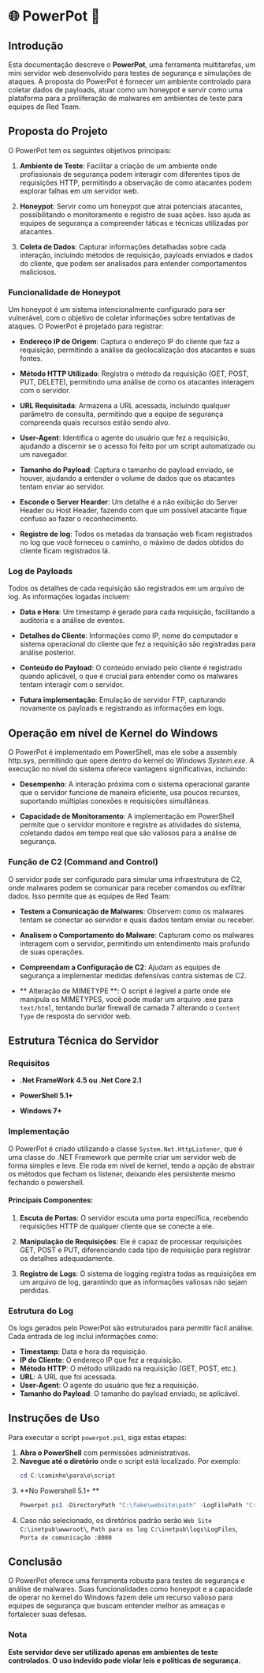 # 🌐 PowerPot 🍯

## Introdução

Esta documentação descreve o **PowerPot**, uma ferramenta multitarefas, um mini servidor web desenvolvido para testes de segurança e simulações de ataques. A proposta do PowerPot é fornecer um ambiente controlado para coletar dados de payloads, atuar como um honeypot e servir como uma plataforma para a proliferação de malwares em ambientes de teste para equipes de Red Team.

## Proposta do Projeto

O PowerPot tem os seguintes objetivos principais:

1. **Ambiente de Teste**: Facilitar a criação de um ambiente onde profissionais de segurança podem interagir com diferentes tipos de requisições HTTP, permitindo a observação de como atacantes podem explorar falhas em um servidor web.

2. **Honeypot**: Servir como um honeypot que atrai potenciais atacantes, possibilitando o monitoramento e registro de suas ações. Isso ajuda as equipes de segurança a compreender táticas e técnicas utilizadas por atacantes.

3. **Coleta de Dados**: Capturar informações detalhadas sobre cada interação, incluindo métodos de requisição, payloads enviados e dados do cliente, que podem ser analisados para entender comportamentos maliciosos.

### Funcionalidade de Honeypot

Um honeypot é um sistema intencionalmente configurado para ser vulnerável, com o objetivo de coletar informações sobre tentativas de ataques. O PowerPot é projetado para registrar:

- **Endereço IP de Origem**: Captura o endereço IP do cliente que faz a requisição, permitindo a análise da geolocalização dos atacantes e suas fontes.

- **Método HTTP Utilizado**: Registra o método da requisição (GET, POST, PUT, DELETE), permitindo uma análise de como os atacantes interagem com o servidor.

- **URL Requisitada**: Armazena a URL acessada, incluindo qualquer parâmetro de consulta, permitindo que a equipe de segurança compreenda quais recursos estão sendo alvo.

- **User-Agent**: Identifica o agente do usuário que fez a requisição, ajudando a discernir se o acesso foi feito por um script automatizado ou um navegador.

- **Tamanho do Payload**: Captura o tamanho do payload enviado, se houver, ajudando a entender o volume de dados que os atacantes tentam enviar ao servidor.

- **Esconde o Server Hearder**: Um detalhe é a não exibição do Server Header ou Host Header, fazendo com que um possível atacante fique confuso ao fazer o reconhecimento.
 
- **Registro de log**: Todos os metadas da transação web ficam registrados no log que você forneceu o caminho, o máximo de dados obtidos do cliente ficam registrados lá.

### Log de Payloads

Todos os detalhes de cada requisição são registrados em um arquivo de log. As informações logadas incluem:

- **Data e Hora**: Um timestamp é gerado para cada requisição, facilitando a auditoria e a análise de eventos.

- **Detalhes do Cliente**: Informações como IP, nome do computador e sistema operacional do cliente que fez a requisição são registradas para análise posterior.

- **Conteúdo do Payload**: O conteúdo enviado pelo cliente é registrado quando aplicável, o que é crucial para entender como os malwares tentam interagir com o servidor.

- **Futura implementação**: Emulação de servidor FTP, capturando novamente os payloads e registrando as informações em logs.

## Operação em nível de Kernel do Windows

O PowerPot é implementado em PowerShell, mas ele sobe a assembly http.sys, permitindo que opere dentro do kernel do Windows *System.exe*. A execução no nível do sistema oferece vantagens significativas, incluindo:

- **Desempenho**: A interação próxima com o sistema operacional garante que o servidor funcione de maneira eficiente, usa poucos recursos, suportando múltiplas conexões e requisições simultâneas.

- **Capacidade de Monitoramento**: A implementação em PowerShell permite que o servidor monitore e registre as atividades do sistema, coletando dados em tempo real que são valiosos para a análise de segurança.

### Função de C2 (Command and Control)

O servidor pode ser configurado para simular uma infraestrutura de C2, onde malwares podem se comunicar para receber comandos ou exfiltrar dados. Isso permite que as equipes de Red Team:

- **Testem a Comunicação de Malwares**: Observem como os malwares tentam se conectar ao servidor e quais dados tentam enviar ou receber.

- **Analisem o Comportamento do Malware**: Capturam como os malwares interagem com o servidor, permitindo um entendimento mais profundo de suas operações.

- **Compreendam a Configuração de C2**: Ajudam as equipes de segurança a implementar medidas defensivas contra sistemas de C2.

- ** Alteração de MIMETYPE **: O script é legível a parte onde ele manipula os MIMETYPES, você pode mudar um arquivo .exe para `text/html`, tentando burlar firewall de camada 7 alterando o `Content Type` de resposta do servidor web.

## Estrutura Técnica do Servidor

### Requisitos

- **.Net FrameWork 4.5 ou .Net Core 2.1**

- **PowerShell 5.1+**

- **Windows 7+**

### Implementação

O PowerPot é criado utilizando a classe `System.Net.HttpListener`, que é uma classe do .NET Framework que permite criar um servidor web de forma simples e leve.
Ele roda em nível de kernel, tendo a opção de abstrair os métodos que fecham os listener, deixando eles persistente mesmo fechando o powershell.

#### Principais Componentes:

1. **Escuta de Portas**: O servidor escuta uma porta específica, recebendo requisições HTTP de qualquer cliente que se conecte a ele.

2. **Manipulação de Requisições**: Ele é capaz de processar requisições GET, POST e PUT, diferenciando cada tipo de requisição para registrar os detalhes adequadamente.

3. **Registro de Logs**: O sistema de logging registra todas as requisições em um arquivo de log, garantindo que as informações valiosas não sejam perdidas.

### Estrutura do Log

Os logs gerados pelo PowerPot são estruturados para permitir fácil análise. Cada entrada de log inclui informações como:

- **Timestamp**: Data e hora da requisição.
- **IP do Cliente**: O endereço IP que fez a requisição.
- **Método HTTP**: O método utilizado na requisição (GET, POST, etc.).
- **URL**: A URL que foi acessada.
- **User-Agent**: O agente do usuário que fez a requisição.
- **Tamanho do Payload**: O tamanho do payload enviado, se aplicável.

## Instruções de Uso

Para executar o script `powerpot.ps1`, siga estas etapas:

1. **Abra o PowerShell** com permissões administrativas.
2. **Navegue até o diretório** onde o script está localizado. Por exemplo:
   ```powershell
   cd C:\caminho\para\o\script
3. **No Powershell 5.1+ **
   ```powershell
   Powerpot.ps1 -DirectoryPath "C:\fake\website\path" -LogFilePath "C:\log\path\honeypot.log" -Port 8080
4. Caso não selecionado, os diretórios padrão serão `Web Site C:\inetpub\wwwroot\`, `Path para os log C:\inetpub\logs\LogFiles`, `Porta de comunicação :8080`

## Conclusão

O PowerPot oferece uma ferramenta robusta para testes de segurança e análise de malwares. Suas funcionalidades como honeypot e a capacidade de operar no kernel do Windows fazem dele um recurso valioso para equipes de segurança que buscam entender melhor as ameaças e fortalecer suas defesas.

### Nota

**Este servidor deve ser utilizado apenas em ambientes de teste controlados. O uso indevido pode violar leis e políticas de segurança.**
